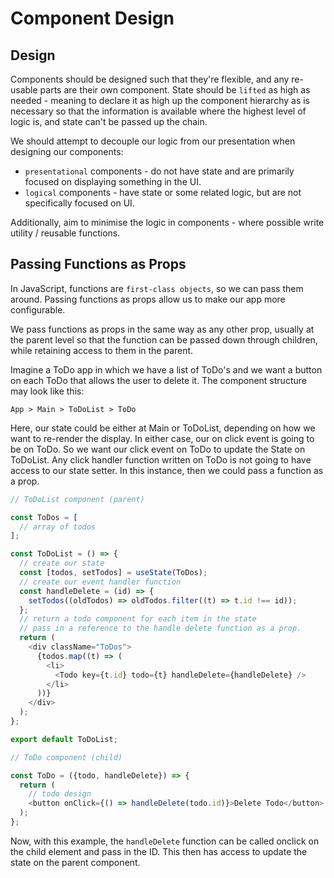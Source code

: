 # Component Design

## Design

Components should be designed such that they're flexible, and any re-usable parts are their own component. State should be `lifted` as high as needed - meaning to declare it as high up the component hierarchy as is necessary so that the information is available where the highest level of logic is, and state can't be passed up the chain.

We should attempt to decouple our logic from our presentation when designing our components:

- `presentational` components - do not have state and are primarily focused on displaying something in the UI.
- `logical` components - have state or some related logic, but are not specifically focused on UI.

Additionally, aim to minimise the logic in components - where possible write utility / reusable functions.

## Passing Functions as Props

In JavaScript, functions are `first-class objects`, so we can pass them around. Passing functions as props allow us to make our app more configurable.

We pass functions as props in the same way as any other prop, usually at the parent level so that the function can be passed down through children, while retaining access to them in the parent.

Imagine a ToDo app in which we have a list of ToDo's and we want a button on each ToDo that allows the user to delete it. The component structure may look like this:

```
App > Main > ToDoList > ToDo
```

Here, our state could be either at Main or ToDoList, depending on how we want to re-render the display. In either case, our on click event is going to be on ToDo. So we want our click event on ToDo to update the State on ToDoList. Any click handler function written on ToDo is not going to have access to our state setter. In this instance, then we could pass a function as a prop.

```js
// ToDoList component (parent)

const ToDos = [
  // array of todos
];

const ToDoList = () => {
  // create our state
  const [todos, setTodos] = useState(ToDos);
  // create our event handler function
  const handleDelete = (id) => {
    setTodos((oldTodos) => oldTodos.filter((t) => t.id !== id));
  };
  // return a todo component for each item in the state
  // pass in a reference to the handle delete function as a prop.
  return (
    <div className="ToDos">
      {todos.map((t) => (
        <li>
          <Todo key={t.id} todo={t} handleDelete={handleDelete} />
        </li>
      ))}
    </div>
  );
};

export default ToDoList;

// ToDo component (child)

const ToDo = ({todo, handleDelete}) => {
  return (
    // todo design
    <button onClick={() => handleDelete(todo.id)}>Delete Todo</button>
  );
};
```

Now, with this example, the `handleDelete` function can be called onclick on the child element and pass in the ID. This then has access to update the state on the parent component.
